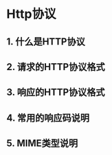 # Http协议

## 1. 什么是HTTP协议



## 2. 请求的HTTP协议格式





## 3. 响应的HTTP协议格式



## 4. 常用的响应码说明



## 5. MIME类型说明